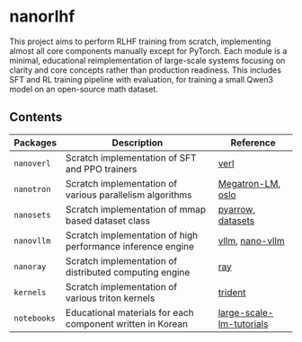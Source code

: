 # nanorlhf
This project aims to perform RLHF training from scratch, implementing almost all core components manually except for PyTorch. Each module is a minimal, educational reimplementation of large-scale systems focusing on clarity and core concepts rather than production readiness. This includes SFT and RL training pipeline with evaluation, for training a small Qwen3 model on an open-source math dataset.

## Contents

| Packages    | Description                                                 | Reference                                                                                              |
|-------------|-------------------------------------------------------------|--------------------------------------------------------------------------------------------------------|
| `nanoverl`  | Scratch implementation of SFT and PPO trainers              | [verl](https://github.com/volcengine/verl)                                                             |
| `nanotron`  | Scratch implementation of various parallelism algorithms    | [Megatron-LM](https://github.com/NVIDIA/Megatron-LM), [oslo](https://github.com/EleutherAI/oslo)       |
| `nanosets`  | Scratch implementation of mmap based dataset class          | [pyarrow](https://github.com/apache/arrow), [datasets](https://github.com/huggingface/datasets)        |
| `nanovllm`  | Scratch implementation of high performance inference engine | [vllm](https://github.com/vllm-project/vllm), [nano-vllm](https://github.com/GeeeekExplorer/nano-vllm) |
| `nanoray`   | Scratch implementation of distributed computing engine      | [ray](https://github.com/ray-project/ray)                                                              |
| `kernels`   | Scratch implementation of various triton kernels            | [trident](https://github.com/kakaobrain/trident)                                                       |
| `notebooks` | Educational materials for each component written in Korean  | [large-scale-lm-tutorials](https://github.com/tunib-ai/large-scale-lm-tutorials)                       |
